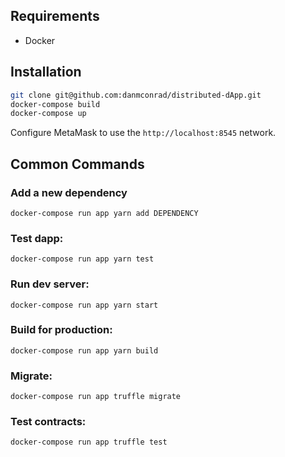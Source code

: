## Requirements
- Docker

## Installation
```bash
git clone git@github.com:danmconrad/distributed-dApp.git
docker-compose build
docker-compose up
```

Configure MetaMask to use the `http://localhost:8545` network.

## Common Commands

### Add a new dependency
`docker-compose run app yarn add DEPENDENCY`
  
### Test dapp:            
`docker-compose run app yarn test`
  
### Run dev server:       
`docker-compose run app yarn start`
  
### Build for production: 
`docker-compose run app yarn build`

### Migrate:              
`docker-compose run app truffle migrate`
  
### Test contracts:       
`docker-compose run app truffle test`